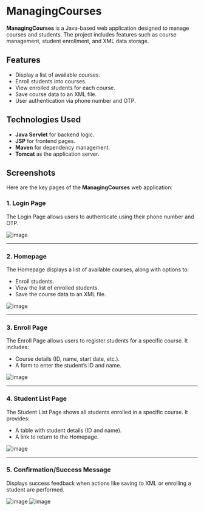 # ManagingCourses

**ManagingCourses** is a Java-based web application designed to manage courses and students. The project includes features such as course management, student enrollment, and XML data storage.

## Features
- Display a list of available courses.
- Enroll students into courses.
- View enrolled students for each course.
- Save course data to an XML file.
- User authentication via phone number and OTP.

## Technologies Used
- **Java Servlet** for backend logic.
- **JSP** for frontend pages.
- **Maven** for dependency management.
- **Tomcat** as the application server.

## Screenshots

Here are the key pages of the **ManagingCourses** web application:

### 1. Login Page
The Login Page allows users to authenticate using their phone number and OTP.

![image](https://github.com/user-attachments/assets/3d8325ba-9400-4895-befe-b32434c99aeb)


---

### 2. Homepage
The Homepage displays a list of available courses, along with options to:
- Enroll students.
- View the list of enrolled students.
- Save the course data to an XML file.

![image](https://github.com/user-attachments/assets/1db965ab-055f-4b0a-8c79-1eb0f6e0f87d)


---

### 3. Enroll Page
The Enroll Page allows users to register students for a specific course. It includes:
- Course details (ID, name, start date, etc.).
- A form to enter the student’s ID and name.

![image](https://github.com/user-attachments/assets/9eb8818c-ca06-49a1-ac74-a1d19635a1eb)


---

### 4. Student List Page
The Student List Page shows all students enrolled in a specific course. It provides:
- A table with student details (ID and name).
- A link to return to the Homepage.

![image](https://github.com/user-attachments/assets/7f04b85e-108f-429d-8e10-49444ac9520f)


---

### 5. Confirmation/Success Message
Displays success feedback when actions like saving to XML or enrolling a student are performed.

![image](https://github.com/user-attachments/assets/3f1f60f2-b590-4ce8-a4d8-1cf756fccbf3)
![image](https://github.com/user-attachments/assets/b4944f22-db5a-4f92-9717-29d957965ce9)




